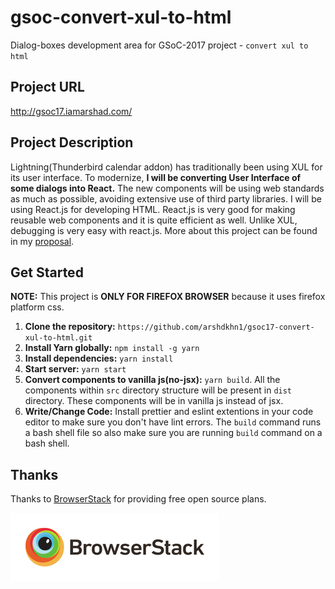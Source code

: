 # gsoc-convert-xul-to-html
Dialog-boxes development area for GSoC-2017 project - `convert xul to html`

## Project URL
http://gsoc17.iamarshad.com/

## Project Description
Lightning(Thunderbird calendar addon) has traditionally been using XUL for its user interface. To modernize, **I will be converting User Interface of some dialogs into React.** The new components will be using web standards as much as possible, avoiding extensive use of third party libraries. I will be using React.js for developing HTML. React.js is very good for making reusable web components and it is quite efficient as well. Unlike XUL, debugging is very easy with react.js. More about this project can be found in my [proposal](https://goo.gl/Eothqj).

## Get Started
**NOTE:** This project is **ONLY FOR FIREFOX BROWSER** because it uses firefox platform css.

1. **Clone the repository:** `https://github.com/arshdkhn1/gsoc17-convert-xul-to-html.git`
2. **Install Yarn globally:** `npm install -g yarn`
3. **Install dependencies:** `yarn install`
4. **Start server:** `yarn start`
5. **Convert components to vanilla js(no-jsx):** `yarn build`. 
All the components within `src` directory structure will be present in `dist` directory. These components will be in vanilla js instead of jsx.
6. **Write/Change Code:** Install prettier and eslint extentions in your code editor to make sure you don't have lint errors. The `build` command runs a bash shell file so also make sure you are running `build` command on a bash shell.

## Thanks

Thanks to [BrowserStack](https://www.browserstack.com/) for providing free open source plans.

![BrowserStack](bslogo.png?raw=true=50x)
